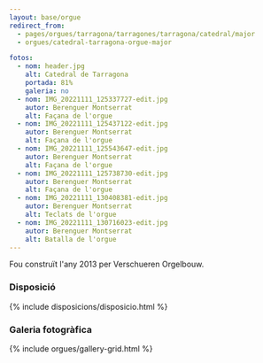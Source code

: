 ```yaml
---
layout: base/orgue
redirect_from:
  - pages/orgues/tarragona/tarragones/tarragona/catedral/major
  - orgues/catedral-tarragona-orgue-major

fotos:
  - nom: header.jpg
    alt: Catedral de Tarragona
    portada: 81%
    galeria: no
  - nom: IMG_20221111_125337727-edit.jpg
    autor: Berenguer Montserrat
    alt: Façana de l'orgue
  - nom: IMG_20221111_125437122-edit.jpg
    autor: Berenguer Montserrat
    alt: Façana de l'orgue
  - nom: IMG_20221111_125543647-edit.jpg
    autor: Berenguer Montserrat
    alt: Façana de l'orgue
  - nom: IMG_20221111_125738730-edit.jpg
    autor: Berenguer Montserrat
    alt: Façana de l'orgue
  - nom: IMG_20221111_130408381-edit.jpg
    autor: Berenguer Montserrat
    alt: Teclats de l'orgue
  - nom: IMG_20221111_130716023-edit.jpg
    autor: Berenguer Montserrat
    alt: Batalla de l'orgue
---
```


Fou construït l'any 2013 per Verschueren Orgelbouw.

### Disposició

{% include disposicions/disposicio.html %}

### Galeria fotogràfica

{% include orgues/gallery-grid.html %}

